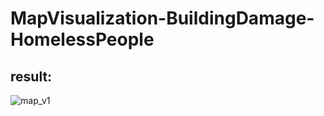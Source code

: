 # MapVisualization-BuildingDamage-HomelessPeople
## result:
![map_v1](https://user-images.githubusercontent.com/46351057/51182361-3d29f400-18ce-11e9-8d2d-7226c5a727fb.png)
